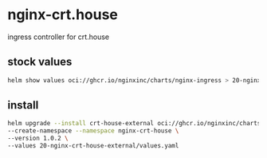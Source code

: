 # nginx-crt.house

ingress controller for crt.house

## stock values

```bash
helm show values oci://ghcr.io/nginxinc/charts/nginx-ingress > 20-nginx-crt-house-external/stock-values.yaml
```

## install

```bash
helm upgrade --install crt-house-external oci://ghcr.io/nginxinc/charts/nginx-ingress \
--create-namespace --namespace nginx-crt-house \
--version 1.0.2 \
--values 20-nginx-crt-house-external/values.yaml
```
